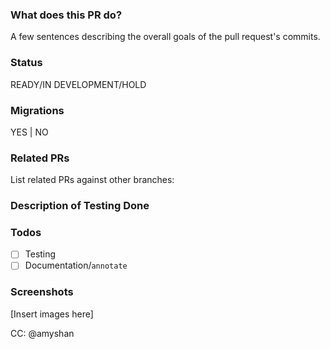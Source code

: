### What does this PR do?
A few sentences describing the overall goals of the pull request's commits.

### Status
READY/IN DEVELOPMENT/HOLD

### Migrations
YES | NO

### Related PRs
List related PRs against other branches:

### Description of Testing Done

### Todos
- [ ] Testing
- [ ] Documentation/`annotate`

### Screenshots
[Insert images here]

CC: @amyshan 
